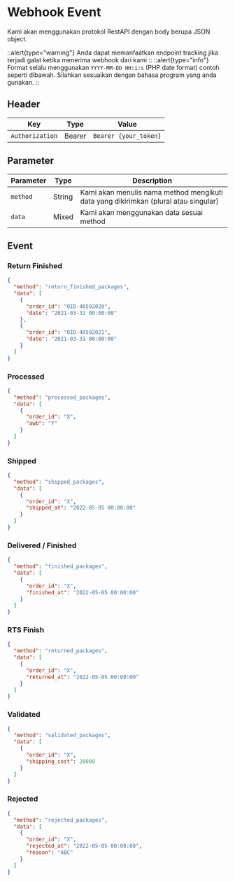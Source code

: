 # Webhook Event
Kami akan menggunakan protokol RestAPI dengan body berupa JSON object.

::alert{type="warning"}
Anda dapat memanfaatkan endpoint tracking jika terjadi galat ketika menerima webhook dari kami
::
::alert{type="info"}
Format selalu menggunakan ``YYYY-MM-DD HH:i:s`` (PHP date format) contoh seperti dibawah. Silahkan sesuaikan dengan
bahasa program yang anda gunakan.
::


## Header
| Key             | Type   | Value                 |
|-----------------|--------|-----------------------|
| `Authorization` | Bearer | `Bearer {your_token}` |

## Parameter
| Parameter  | Type   | Description                                                                         |
|------------|--------|-------------------------------------------------------------------------------------|
| ``method`` | String | Kami akan menulis nama method mengikuti data yang dikirimkan (plural atau singular) |
| ``data``   | Mixed  | Kami akan menggunakan data sesuai method                                            |

## Event

### Return Finished

```json
{
  "method": "return_finished_packages",
  "data": [
    {
      "order_id": "OID-40592020",
      "date": "2021-03-31 00:00:00"
    },
    {
      "order_id": "OID-40592021",
      "date": "2021-03-31 00:00:00"
    }
  ]
} 
```

### Processed

```json
{
  "method": "processed_packages",
  "data": [
    {
      "order_id": "X",
      "awb": "Y"
    }
  ]
}
```

### Shipped

```json
{
  "method": "shipped_packages",
  "data": [
    {
      "order_id": "X",
      "shipped_at": "2022-05-05 00:00:00"
    }
  ]
}
```

### Delivered / Finished

```json
{
  "method": "finished_packages",
  "data": [
    {
      "order_id": "X",
      "finished_at": "2022-05-05 00:00:00"
    }
  ]
}
```

### RTS Finish

```json
{
  "method": "returned_packages",
  "data": [
    {
      "order_id": "X",
      "returned_at": "2022-05-05 00:00:00"
    }
  ]
}
```

### Validated

```json
{
  "method": "validated_packages",
  "data": [
    {
      "order_id": "X",
      "shipping_cost": 20000
    }
  ]
}
```

### Rejected

```json
{
  "method": "rejected_packages",
  "data": [
    {
      "order_id": "X",
      "rejected_at": "2022-05-05 00:00:00",
      "reason": "ABC"
    }
  ]
}
```
